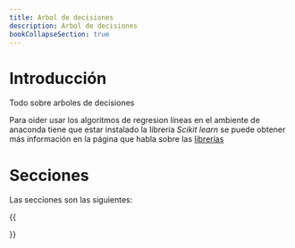 ```yaml
---
title: Arbol de decisiones
description: Arbol de decisiones
bookCollapseSection: true
---
```


# Introducción

Todo sobre arboles de decisiones

Para oider usar los algoritmos de regresion líneas en el ambiente de anaconda tiene que estar instalado la librería *Scikit learn* se puede obtener más información en la página que habla sobre las [librerías](/docs/python/machine_learning/librerias.md)

# Secciones

Las secciones son las siguientes:

{{<section>}}